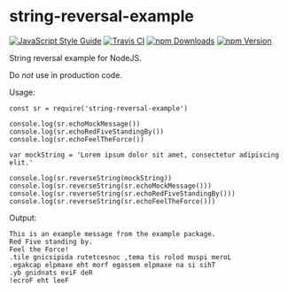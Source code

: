 # string-reversal-example

[![JavaScript Style Guide](https://img.shields.io/badge/code%20style-standard-brightgreen.svg)](http://standardjs.com/)
[![Travis CI](https://img.shields.io/travis/sheeeng/string-reversal-example/master.svg)](https://travis-ci.org/sheeeng/string-reversal-example)
[![npm Downloads](https://img.shields.io/npm/dm/string-reversal-example.svg)](https://www.npmjs.com/package/string-reversal-example)
[![npm Version](https://img.shields.io/npm/v/string-reversal-example.svg)](ttps://www.npmjs.com/package/string-reversal-example)

String reversal example for NodeJS.

Do *not* use in production code.

Usage:

    const sr = require('string-reversal-example')

    console.log(sr.echoMockMessage())
    console.log(sr.echoRedFiveStandingBy())
    console.log(sr.echoFeelTheForce())

    var mockString = 'Lorem ipsum dolor sit amet, consectetur adipiscing elit.'

    console.log(sr.reverseString(mockString))
    console.log(sr.reverseString(sr.echoMockMessage()))
    console.log(sr.reverseString(sr.echoRedFiveStandingBy()))
    console.log(sr.reverseString(sr.echoFeelTheForce()))

Output:

    This is an example message from the example package.
    Red Five standing by.
    Feel the Force!
    .tile gnicsipida rutetcesnoc ,tema tis rolod muspi meroL
    .egakcap elpmaxe eht morf egassem elpmaxe na si sihT
    .yb gnidnats eviF deR
    !ecroF eht leeF
